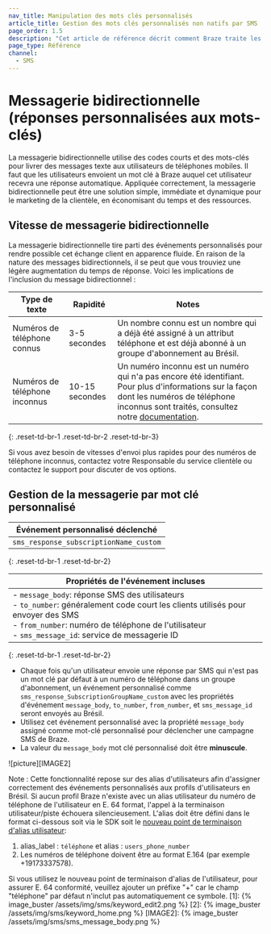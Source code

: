 ```yaml
---
nav_title: Manipulation des mots clés personnalisés
article_title: Gestion des mots clés personnalisés non natifs par SMS
page_order: 1.5
description: "Cet article de référence décrit comment Braze traite les mots-clés personnalisés pour les utilisateurs non natifs de SMS."
page_type: Référence
channel:
  - SMS
---
```


# Messagerie bidirectionnelle (réponses personnalisées aux mots-clés)

La messagerie bidirectionnelle utilise des codes courts et des mots-clés pour livrer des messages texte aux utilisateurs de téléphones mobiles. Il faut que les utilisateurs envoient un mot clé à Braze auquel cet utilisateur recevra une réponse automatique. Appliquée correctement, la messagerie bidirectionnelle peut être une solution simple, immédiate et dynamique pour le marketing de la clientèle, en économisant du temps et des ressources.

## Vitesse de messagerie bidirectionnelle

La messagerie bidirectionnelle tire parti des événements personnalisés pour rendre possible cet échange client en apparence fluide. En raison de la nature des messages bidirectionnels, il se peut que vous trouviez une légère augmentation du temps de réponse. Voici les implications de l'inclusion du message bidirectionnel :

| Type de texte                 | Rapidité       | Notes                                                                                                                                                                                                    |
| ----------------------------- | -------------- | -------------------------------------------------------------------------------------------------------------------------------------------------------------------------------------------------------- |
| Numéros de téléphone connus   | 3-5 secondes   | Un nombre connu est un nombre qui a déjà été assigné à un attribut téléphone et est déjà abonné à un groupe d'abonnement au Brésil.                                                                      |
| Numéros de téléphone inconnus | 10-15 secondes | Un numéro inconnu est un numéro qui n'a pas encore été identifiant. Pour plus d'informations sur la façon dont les numéros de téléphone inconnus sont traités, consultez notre [documentation][unknown]. |
{: .reset-td-br-1 .reset-td-br-2 .reset-td-br-3}

Si vous avez besoin de vitesses d'envoi plus rapides pour des numéros de téléphone inconnus, contactez votre Responsable du service clientèle ou contactez le support pour discuter de vos options.

## Gestion de la messagerie par mot clé personnalisé

| Événement personnalisé déclenché                                                            |
| ------------------------------------------------------------------------------------------- |
| `sms_response_subscriptionName_custom` | Exemples de réponse => Status, Coupons, Actualités |
{: .reset-td-br-1 .reset-td-br-2}

| Propriétés de l'événement incluses                                                                                                                                                                                                                                                                                                               |
| ------------------------------------------------------------------------------------------------------------------------------------------------------------------------------------------------------------------------------------------------------------------------------------------------------------------------------------------------ |
| - `message_body`: réponse SMS des utilisateurs<br>- `to_number`: généralement code court les clients utilisés pour envoyer des SMS<br>- `from_number`: numéro de téléphone de l'utilisateur<br>- `sms_message_id`: service de messagerie ID | Message Body => <br>La réponse des utilisateurs est retournée en minuscule |
{: .reset-td-br-1 .reset-td-br-2}

- Chaque fois qu'un utilisateur envoie une réponse par SMS qui n'est pas un mot clé par défaut à un numéro de téléphone dans un groupe d'abonnement, un événement personnalisé comme `sms_response_SubscriptionGroupName_custom` avec les propriétés d'événement `message_body`, `to_number`, `from_number`, et `sms_message_id` seront envoyés au Brésil.
- Utilisez cet événement personnalisé avec la propriété `message_body` assigné comme mot-clé personnalisé pour déclencher une campagne SMS de Braze.
- La valeur du `message_body` mot clé personnalisé doit être __minuscule__.

!\[picture\]\[IMAGE2\]

Note : Cette fonctionnalité repose sur des alias d'utilisateurs afin d'assigner correctement des événements personnalisés aux profils d'utilisateurs en Brésil. Si aucun profil Braze n'existe avec un alias utilisateur du numéro de téléphone de l'utilisateur en E. 64 format, l'appel à la terminaison utilisateur/piste échouera silencieusement. L'alias doit être défini dans le format ci-dessous soit via le SDK soit le [nouveau point de terminaison d'alias utilisateur][endpoint]:
1. alias_label : `téléphone` et alias : `users_phone_number`
2. Les numéros de téléphone doivent être au format E.164 (par exemple +19173337578).

Si vous utilisez le nouveau point de terminaison d'alias de l'utilisateur, pour assurer E. 64 conformité, veuillez ajouter un préfixe "+" car le champ "téléphone" par défaut n'inclut pas automatiquement ce symbole.
[1]: {% image_buster /assets/img/sms/keyword_edit2.png %} [2]: {% image_buster /assets/img/sms/keyword_home.png %} [IMAGE2]: {% image_buster /assets/img/sms/sms_message_body.png %}

[unknown]: {{site.baseurl}}/user_guide/message_building_by_channel/sms/phone_numbers/sending_phone_numbers/#handling-unknown-phone-numbers
[endpoint]: {{site.baseurl}}/api/endpoints/user_data/post_user_alias/